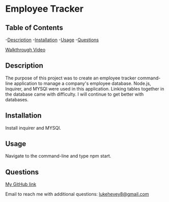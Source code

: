 # Employee Tracker
    
  
  ## Table of Contents
  -[Description](#description)
  -[Installation](#installation)
  -[Usage](#usage)
  -[Questions](#questions)
  

  [Walkthrough Video](https://watch.screencastify.com/v/MsGXg5IatWBTBRyDWGjM)

  
  ## Description
  The purpose of this project was to create an employee tracker command-line application to manage a company's employee database. Node.js, Inquirer, and MYSQl were used in this application. Linking tables together in the database came with difficulty. I will continue to get better with databases.
  
  
  ## Installation
  Install inquirer and MYSQl.
  
  
  ## Usage
  Navigate to the command-line and type npm start.
  
  
  ## Questions
  [My GitHub link](https://github.com/lukehevey)
      
  Email to reach me with additional questions: lukehevey8@gmail.com
